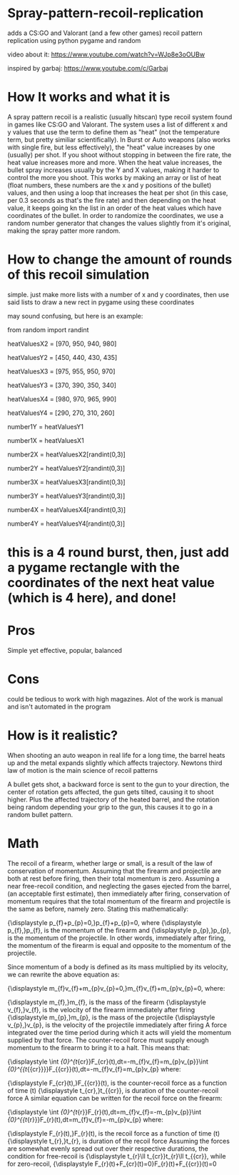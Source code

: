 # Spray-pattern-recoil-replication

adds a CS:GO and Valorant (and a few other games) recoil pattern replication using python pygame and random

video about it:
https://www.youtube.com/watch?v=WJp8e3oOUBw

inspired by garbaj:
https://www.youtube.com/c/Garbaj


# How It works and what it is

A spray pattern recoil is a realistic (usually hitscan) type recoil system found in games like CS:GO and Valorant.
The system uses a list of different x and y values that use the term to define them as "heat" (not the temperature term, but pretty similiar scientifically).
In Burst or Auto weapons (also works with single fire, but less effectively), the "heat" value increases by one (usually) per shot. If you shoot without stopping in between the fire rate, the heat value increases more and more. When the heat value increases, the bullet spray increases usually by the Y and X values, making it harder to control the more you shoot. This works by making an array or list of heat (float numbers, these numbers are the x and y positions of the bullet) values, and then using a loop that increases the heat per shot (in this case, per 0.3 seconds as that's the fire rate) and then depending on the heat value, it keeps going kn the list in an order of the heat values which have coordinates of the bullet. In order to randomize the coordinates, we use a random number generator that changes the values slightly from it's original, making the spray patter more random.

# How to change the amount of rounds of this recoil simulation

simple. just make more lists with a number of x and y coordinates, then use said lists to draw a new rect in pygame using these coordinates

may sound confusing, but here is an example:


from random import randint

heatValuesX2 = [970, 950, 940, 980]

heatValuesY2 = [450, 440, 430, 435]

heatValuesX3 = [975, 955, 950, 970]

heatValuesY3 = [370, 390, 350, 340]

heatValuesX4 = [980, 970, 965, 990]

heatValuesY4 = [290, 270, 310, 260]

number1Y = heatValuesY1

number1X = heatValuesX1

number2X = heatValuesX2[randint(0,3)]

number2Y = heatValuesY2[randint(0,3)]

number3X = heatValuesX3[randint(0,3)]

number3Y = heatValuesY3[randint(0,3)]

number4X = heatValuesX4[randint(0,3)]

number4Y = heatValuesY4[randint(0,3)]

# this is a 4 round burst, then, just add a pygame rectangle with the coordinates of the next heat value (which is 4 here), and done!

# Pros
Simple yet effective, popular, balanced

# Cons
could be tedious to work with high magazines. Alot of the work is manual and isn't automated in the program

# How is it realistic?
When shooting an auto weapon in real life for a long time, the barrel heats up and the metal expands slightly which affects trajectory.
Newtons third law of motion is the main science of recoil patterns

A bullet gets shot, a backward force is sent to the gun to your direction, the center of rotation gets affected, the gun gets tilted, causing it to shoot higher. Plus the affected trajectory of the heated barrel, and the rotation being random depending your grip to the gun, this causes it to go in a random bullet pattern.

# Math

The recoil of a firearm, whether large or small, is a result of the law of conservation of momentum. Assuming that the firearm and projectile are both at rest before firing, then their total momentum is zero. Assuming a near free-recoil condition, and neglecting the gases ejected from the barrel, (an acceptable first estimate), then immediately after firing, conservation of momentum requires that the total momentum of the firearm and projectile is the same as before, namely zero. Stating this mathematically:

{\displaystyle p_{f}+p_{p}=0\,}p_{f}+p_{p}=0\,
where {\displaystyle p_{f}\,}p_{f}\, is the momentum of the firearm and {\displaystyle p_{p}\,}p_{p}\, is the momentum of the projectile. In other words, immediately after firing, the momentum of the firearm is equal and opposite to the momentum of the projectile.

Since momentum of a body is defined as its mass multiplied by its velocity, we can rewrite the above equation as:

{\displaystyle m_{f}v_{f}+m_{p}v_{p}=0\,}m_{f}v_{f}+m_{p}v_{p}=0\,
where:

{\displaystyle m_{f}\,}m_{f}\, is the mass of the firearm
{\displaystyle v_{f}\,}v_{f}\, is the velocity of the firearm immediately after firing
{\displaystyle m_{p}\,}m_{p}\, is the mass of the projectile
{\displaystyle v_{p}\,}v_{p}\, is the velocity of the projectile immediately after firing
A force integrated over the time period during which it acts will yield the momentum supplied by that force. The counter-recoil force must supply enough momentum to the firearm to bring it to a halt. This means that:

{\displaystyle \int _{0}^{t_{cr}}F_{cr}(t)\,dt=-m_{f}v_{f}=m_{p}v_{p}}\int _{0}^{{t_{{cr}}}}F_{{cr}}(t)\,dt=-m_{f}v_{f}=m_{p}v_{p}
where:

{\displaystyle F_{cr}(t)\,}F_{{cr}}(t)\, is the counter-recoil force as a function of time (t)
{\displaystyle t_{cr}\,}t_{{cr}}\, is duration of the counter-recoil force
A similar equation can be written for the recoil force on the firearm:

{\displaystyle \int _{0}^{t_{r}}F_{r}(t)\,dt=m_{f}v_{f}=-m_{p}v_{p}}\int _{0}^{{t_{r}}}F_{r}(t)\,dt=m_{f}v_{f}=-m_{p}v_{p}
where:

{\displaystyle F_{r}(t)\,}F_{r}(t)\, is the recoil force as a function of time (t)
{\displaystyle t_{r}\,}t_{r}\, is duration of the recoil force
Assuming the forces are somewhat evenly spread out over their respective durations, the condition for free-recoil is {\displaystyle t_{r}\ll t_{cr}}t_{r}\ll t_{{cr}}, while for zero-recoil, {\displaystyle F_{r}(t)+F_{cr}(t)=0}F_{r}(t)+F_{{cr}}(t)=0


